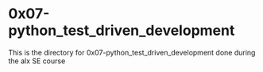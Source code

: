 # 0x07-python_test_driven_development

This is the directory for 0x07-python_test_driven_development done during the alx SE course
